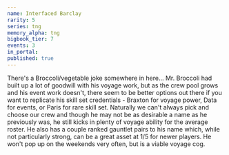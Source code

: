 ```yaml
---
name: Interfaced Barclay
rarity: 5
series: tng
memory_alpha: tng
bigbook_tier: 7
events: 3
in_portal:
published: true
---
```


There's a Broccoli/vegetable joke somewhere in here… Mr. Broccoli had built up a lot of goodwill with his voyage work, but as the crew pool grows and his event work doesn't, there seem to be better options out there if you want to replicate his skill set credentials - Braxton for voyage power, Data for events, or Paris for rare skill set. Naturally we can't always pick and choose our crew and though he may not be as desirable a name as he previously was, he still kicks in plenty of voyage ability for the average roster. He also has a couple ranked gauntlet pairs to his name which, while not particularly strong, can be a great asset at 1/5 for newer players. He won't pop up on the weekends very often, but is a viable voyage cog.
